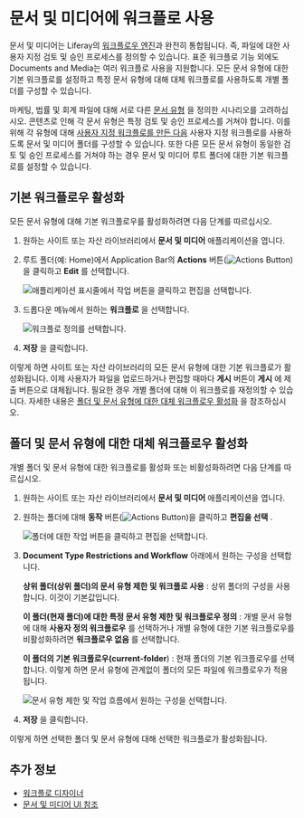 # 문서 및 미디어에 워크플로 사용

문서 및 미디어는 Liferay의 [워크플로우 엔진](../../../process-automation/workflow/introduction-to-workflow.md)과 완전히 통합됩니다. 즉, 파일에 대한 사용자 지정 검토 및 승인 프로세스를 정의할 수 있습니다. 표준 워크플로 기능 외에도 Documents and Media는 여러 워크플로 사용을 지원합니다. 모든 문서 유형에 대한 기본 워크플로를 설정하고 특정 문서 유형에 대해 대체 워크플로를 사용하도록 개별 폴더를 구성할 수 있습니다.

마케팅, 법률 및 회계 파일에 대해 서로 다른 [문서 유형](../uploading-and-managing/managing-metadata/defining-document-types.md) 을 정의한 시나리오를 고려하십시오. 콘텐츠로 인해 각 문서 유형은 특정 검토 및 승인 프로세스를 거쳐야 합니다. 이를 위해 각 유형에 대해 [사용자 지정 워크플로를 만든 다음](../../../process-automation/workflow/designing-and-managing-workflows/workflow-designer.md) 사용자 지정 워크플로를 사용하도록 문서 및 미디어 폴더를 구성할 수 있습니다. 또한 다른 모든 문서 유형이 동일한 검토 및 승인 프로세스를 거쳐야 하는 경우 문서 및 미디어 루트 폴더에 대한 기본 워크플로를 설정할 수 있습니다.

## 기본 워크플로우 활성화

모든 문서 유형에 대해 기본 워크플로우를 활성화하려면 다음 단계를 따르십시오.

1. 원하는 사이트 또는 자산 라이브러리에서 **문서 및 미디어** 애플리케이션을 엽니다.

1. 루트 폴더(예: Home)에서 Application Bar의 **Actions** 버튼(![Actions Button](../../../images/icon-actions.png))을 클릭하고 **Edit** 를 선택합니다.

   ![애플리케이션 표시줄에서 작업 버튼을 클릭하고 편집을 선택합니다.](./using-workflow-with-documents-and-media/images/01.png)

1. 드롭다운 메뉴에서 원하는 **워크플로** 을 선택합니다.

   ![워크플로 정의를 선택합니다.](./using-workflow-with-documents-and-media/images/02.png)

1. **저장** 을 클릭합니다.

이렇게 하면 사이트 또는 자산 라이브러리의 모든 문서 유형에 대한 기본 워크플로가 활성화됩니다. 이제 사용자가 파일을 업로드하거나 편집할 때마다 **게시** 버튼이 **게시** 에 제출 버튼으로 대체됩니다. 필요한 경우 개별 폴더에 대해 이 워크플로를 재정의할 수 있습니다. 자세한 내용은 [폴더 및 문서 유형에 대한 대체 워크플로우 활성화](#enabling-alternative-workflows-for-folders-and-document-types) 을 참조하십시오.

## 폴더 및 문서 유형에 대한 대체 워크플로우 활성화

개별 폴더 및 문서 유형에 대한 워크플로를 활성화 또는 비활성화하려면 다음 단계를 따르십시오.

1. 원하는 사이트 또는 자산 라이브러리에서 **문서 및 미디어** 애플리케이션을 엽니다.

1. 원하는 폴더에 대해 **동작** 버튼(![Actions Button](../../../images/icon-actions.png))을 클릭하고 **편집을 선택** .

   ![폴더에 대한 작업 버튼을 클릭하고 편집을 선택합니다.](./using-workflow-with-documents-and-media/images/03.png)

1. **Document Type Restrictions and Workflow** 아래에서 원하는 구성을 선택합니다.

   **상위 폴더(상위 폴더)의 문서 유형 제한 및 워크플로 사용** : 상위 폴더의 구성을 사용합니다. 이것이 기본값입니다.

   **이 폴더(현재 폴더)에 대한 특정 문서 유형 제한 및 워크플로우 정의** : 개별 문서 유형에 대해 **사용자 정의 워크플로우** 를 선택하거나 개별 유형에 대한 기본 워크플로우를 비활성화하려면 **워크플로우 없음** 를 선택합니다.

   **이 폴더의 기본 워크플로우(current-folder**) : 현재 폴더의 기본 워크플로우를 선택합니다. 이렇게 하면 문서 유형에 관계없이 폴더의 모든 파일에 워크플로우가 적용됩니다.

   ![문서 유형 제한 및 작업 흐름에서 원하는 구성을 선택합니다.](./using-workflow-with-documents-and-media/images/04.png)

1. **저장** 을 클릭합니다.

이렇게 하면 선택한 폴더 및 문서 유형에 대해 선택한 워크플로가 활성화됩니다.

## 추가 정보

* [워크플로 디자이너](../../../process-automation/workflow/designing-and-managing-workflows/workflow-designer.md)
* [문서 및 미디어 UI 참조](../documents-and-media-ui-reference.md)
